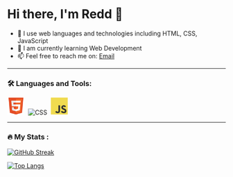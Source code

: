 # Hi there, I'm Redd 👋

- 🌱 I use web languages and technologies including HTML, CSS, JavaScript
- 💞️ I am currently learning Web Development
- 📫 Feel free to reach me on: 
[Email](neoredd141@gmail.com)

---

### :hammer_and_wrench: Languages and Tools:

<div>

  <img src="https://github.com/devicons/devicon/blob/master/icons/html5/html5-original.svg" title="HTML5" alt="HTML" width="40" height="40"/>&nbsp;
  <img src="https://devicon-website.vercel.app/api/css3/original.svg"  title="CSS3" alt="CSS" width="40" height="40"/>&nbsp;
  <img src="https://github.com/devicons/devicon/blob/master/icons/javascript/javascript-original.svg" title="JavaScript" alt="JavaScript" width="40" height="40"/>&nbsp;
</div>

---

### :fire: My Stats :
[![GitHub Streak](https://streak-stats.demolab.com/?user=k3roropi)](https://git.io/streak-stats)

[![Top Langs](https://github-readme-stats.vercel.app/api/top-langs/?username=k3roropi)](https://github.com/k3roropi/github-readme-stats)


